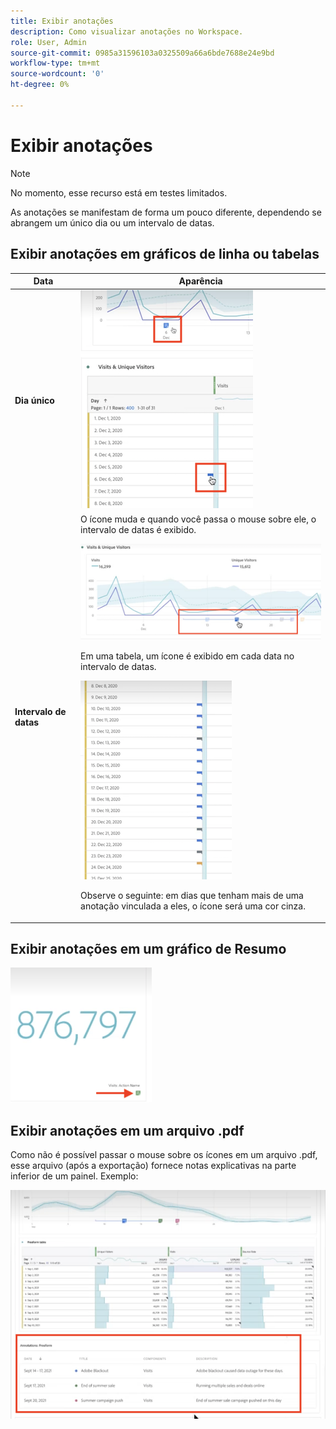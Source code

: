 ```yaml
---
title: Exibir anotações
description: Como visualizar anotações no Workspace.
role: User, Admin
source-git-commit: 0985a31596103a0325509a66a6bde7688e24e9bd
workflow-type: tm+mt
source-wordcount: '0'
ht-degree: 0%

---
```



# Exibir anotações

>[!NOTE]
>
>No momento, esse recurso está em testes limitados.

As anotações se manifestam de forma um pouco diferente, dependendo se abrangem um único dia ou um intervalo de datas.

## Exibir anotações em gráficos de linha ou tabelas

| Data | Aparência |
| --- | --- |
| **Dia único** | ![](assets/single-day.png) |
| **Intervalo de datas** | O ícone muda e quando você passa o mouse sobre ele, o intervalo de datas é exibido.<p>![](assets/multi-day.png)<p>Em uma tabela, um ícone é exibido em cada data no intervalo de datas.<p>![](assets/multi-day-table.png)<p>Observe o seguinte: em dias que tenham mais de uma anotação vinculada a eles, o ícone será uma cor cinza. |

## Exibir anotações em um gráfico de Resumo

![](assets/ann-summary.png)

## Exibir anotações em um arquivo .pdf

Como não é possível passar o mouse sobre os ícones em um arquivo .pdf, esse arquivo (após a exportação) fornece notas explicativas na parte inferior de um painel. Exemplo:

![](assets/ann-pdf.png)
